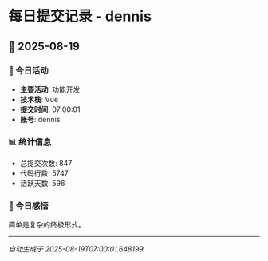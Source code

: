 # 每日提交记录 - dennis

## 📅 2025-08-19

### 🎯 今日活动
- **主要活动**: 功能开发
- **技术栈**: Vue
- **提交时间**: 07:00:01
- **账号**: dennis

### 📊 统计信息
- 总提交次数: 847
- 代码行数: 5747
- 活跃天数: 596

### 💭 今日感悟
简单是复杂的终极形式。

---
*自动生成于 2025-08-19T07:00:01.648199*
